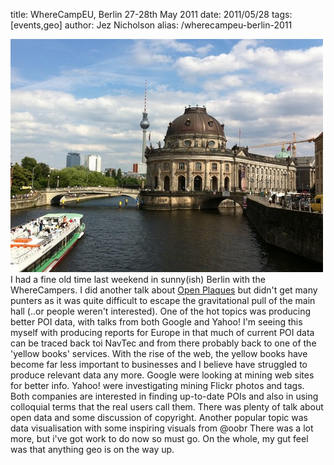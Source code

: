 title: WhereCampEU, Berlin 27-28th May 2011
date: 2011/05/28
tags: [events,geo]
author: Jez Nicholson
alias: /wherecampeu-berlin-2011

<p><div class='p_embed p_image_embed'>
<a href="/media/getfile/files.posterous.com/temp-2011-06-01/qjjIlnsxIIAzqeprGBmGqflqzsesIqutgpDgnCEItewnFkeEityChktsqBfh/IMG_0259.JPG.scaled1000.jpg"><img alt="Img_0259" height="373" src="/media/getfile/files.posterous.com/temp-2011-06-01/qjjIlnsxIIAzqeprGBmGqflqzsesIqutgpDgnCEItewnFkeEityChktsqBfh/IMG_0259.JPG.scaled500.jpg" width="500" /></a>
</div>
I had a fine old time last weekend in sunny(ish) Berlin with the WhereCampers. I did another talk about <a href="http://openplaques.org">Open Plaques</a> but didn't get many punters as it was quite difficult to escape the gravitational pull of the main hall (..or people weren't interested).
One of the hot topics was producing better POI data, with talks from both Google and Yahoo! I'm seeing this myself with producing reports for Europe in that much of current POI data can be traced back toi NavTec and from there probably back to one of the 'yellow books' services. With the rise of the web, the yellow books have become far less important to businesses and I believe have struggled to produce relevant data any more. Google were looking at mining web sites for better info. Yahoo! were investigating mining Flickr photos and tags. Both companies are interested in finding up-to-date POIs and also in using colloquial terms that the real users call them.
There was plenty of talk about open data and some discussion of copyright.
Another popular topic was data visualisation with some inspiring visuals from @oobr
There was a lot more, but i've got work to do now so must go. On the whole, my gut feel was that anything geo is on the way up.
